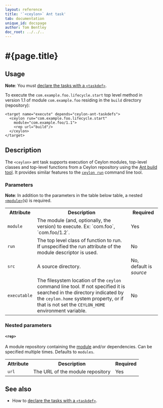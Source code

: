 ```yaml
---
layout: reference
title: '`<ceylon>` Ant task'
tab: documentation
unique_id: docspage
author: Tom Bentley
doc_root: ../../..
---
```


# #{page.title}

## Usage 

**Note**: You must [declare the tasks with a `<taskdef>`](../ant).

To execute the `com.example.foo.lifecycle.start` top level method in 
version 1.1 of module `com.example.foo` residing
in the `build` directory (repository):

<!-- lang: xml -->
    <target name="execute" depends="ceylon-ant-taskdefs">
      <ceylon run="com.example.foo.lifecycle.start" 
        module="com.example.foo/1.1">
        <rep url="build"/>
      </ceylon>
    </target>

## Description

The `<ceylon>` ant task supports execution of Ceylon modules, top-level classes 
and top-level functions
from a Ceylon repository using the [Ant build tool](http://ant.apache.org). 
It provides similar features to the [`ceylon run`](../ceylon/subcommands/ceylon-run.html) 
command line tool.

### Parameters

**Note**: In addition to the parameters in the table below table, 
a nested [`<module>`](#module)(s) is required.

<table class="ant-parameters">
<tbody>
<tr>
<th>Attribute</th>
<th>Description</th>
<th>Required</th>
</tr>

<tr>
<td id="param-module"><code>module</code></td>
<td>The module (and, optionally, the version) to execute. Ex: `com.foo`, `com.foo/1.2`.</td>
<td>Yes</td>
</tr>

<tr>
<td><code>run</code></td>
<td>The top level class of function to run. If unspecified the run attribute 
of the module descriptor is used.</td>
<td>No</td>
</tr>

<tr>
<td id="param-src"><code>src</code></td>
<td>A source directory. <!-- m3 --></td>
<td>No, default is <i>source</i></td>
</tr>

<tr>
<td><code>executable</code></td>
<td>The filesystem location of the <code>ceylon</code> command line tool. 
If not specified it is searched in the directory indicated by 
the <code>ceylon.home</code> system property, or if that is not set 
the <code>CEYLON_HOME</code> environment variable.</td>
<td>No</td>
</tr>

</tbody>
</table>

### Nested parameters

#### `<rep>`
A module repository containing the [module](#param-module) and/or dependencies. Can be specified multiple times.
Defaults to `modules`.

<table class="ant-parameters">
<tbody>
<tr>
<th>Attribute</th>
<th>Description</th>
<th>Required</th>
</tr>

<tr>
<td><code>url</code></td>
<td>The URL of the module repository</td>
<td>Yes</td>
</tr>

</tbody>
</table>

## See also

* How to [declare the tasks with a `<taskdef>`](../ant).

